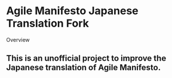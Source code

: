 Agile Manifesto Japanese Translation Fork
====

Overview

## This is an unofficial project to improve the Japanese translation of Agile Manifesto.

